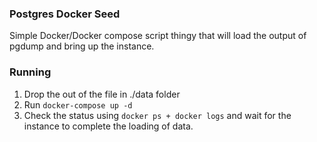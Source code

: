 ### Postgres Docker Seed

Simple Docker/Docker compose script thingy that will load the output of pgdump and bring up the instance.

### Running

1. Drop the out of the file in ./data folder
2. Run `docker-compose up -d`
3. Check the status using `docker ps + docker logs` and wait for the instance to complete the loading of data.
